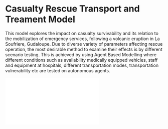 # Casualty Rescue Transport and Treament Model

This model explores the impact on casualty survivability and its relation to the mobilization of  emergency services, following a volcanic eruption in La Soufriere, Gudaloupe. Due to diverse variety of parameters affecting rescue operation, the most desirable method to examine their effects is by different scenario testing. This is achieved by using Agent Based Modelling where different conditions such as availability medically equipped vehicles, staff and equipment at hospitals, different transportation modes, transportation vulnerability etc are tested on autonomous agents.  

![](images/RTT%20poster%204.pdf)
